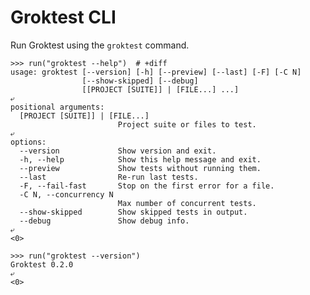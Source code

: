 # Groktest CLI

Run Groktest using the `groktest` command.

    >>> run("groktest --help")  # +diff
    usage: groktest [--version] [-h] [--preview] [--last] [-F] [-C N]
                    [--show-skipped] [--debug]
                    [[PROJECT [SUITE]] | [FILE...] ...]
    ⤶
    positional arguments:
      [PROJECT [SUITE]] | [FILE...]
                            Project suite or files to test.
    ⤶
    options:
      --version             Show version and exit.
      -h, --help            Show this help message and exit.
      --preview             Show tests without running them.
      --last                Re-run last tests.
      -F, --fail-fast       Stop on the first error for a file.
      -C N, --concurrency N
                            Max number of concurrent tests.
      --show-skipped        Show skipped tests in output.
      --debug               Show debug info.
    ⤶
    <0>

    >>> run("groktest --version")
    Groktest 0.2.0
    ⤶
    <0>
